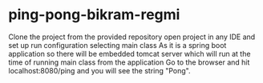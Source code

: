 # ping-pong-bikram-regmi
Clone the project from the provided repository
open project in any IDE and set up run configuration selecting main class
As it is a spring boot application so there will be embedded tomcat server which will run at the time of running main class from the application
Go to the browser and hit localhost:8080/ping and you will see the string "Pong".
